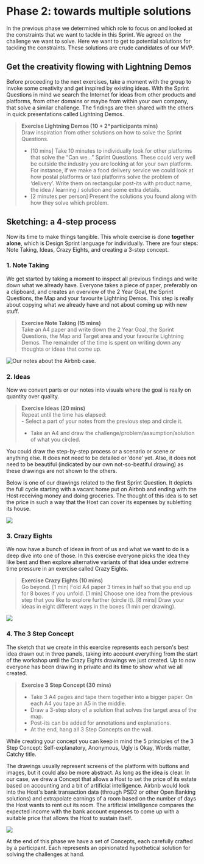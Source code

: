 # Phase 2: towards multiple solutions

In the previous phase we determined which role to focus on and looked at the constraints that we want to tackle in this Sprint. We agreed on the challenge we want to solve. Here we want to get to potential solutions for tackling the constraints. These solutions are crude candidates of our MVP.

## Get the creativity flowing with Lightning Demos

Before proceeding to the next exercises, take a moment with the group to invoke some creativity and get inspired by existing ideas. With the Sprint Questions in mind we search the Internet for ideas from other products and platforms, from other domains or maybe from within your own company, that solve a similar challenge. The findings are then shared with the others in quick presentations called Lightning Demos.

> **Exercise Lightning Demos \(10 + 2\*participants mins\)**  
> Draw inspiration from other solutions on how to solve the Sprint Questions.   
> - \[10 mins\] Take 10 minutes to individually look for other platforms that solve the “Can we…” Sprint Questions. These could very well be outside the industry you are looking at for your own platform. For instance, if we make a food delivery service we could look at how postal platforms or taxi platforms solve the problem of ‘delivery’. Write them on rectangular post-its with product name, the idea / learning / solution and some extra details.   
> - \[2 minutes per person\] Present the solutions you found along with how they solve which problem.

## Sketching: a 4-step process

Now its time to make things tangible. This whole exercise is done **together alone**, which is Design Sprint language for individually. There are four steps: Note Taking, Ideas, Crazy Eights, and creating a 3-step concept.

### 1. Note Taking

We get started by taking a moment to inspect all previous findings and write down what we already have. Everyone takes a piece of paper, preferably on a clipboard, and creates an overview of the 2 Year Goal, the Sprint Questions, the Map and your favourite Lightning Demos. This step is really about copying what we already have and not about coming up with new stuff.

> **Exercise Note Taking \(15 mins\)**  
> Take an A4 paper and write down the 2 Year Goal, the Sprint Questions, the Map and Target area and your favourite Lightning Demos. The remainder of the time is spent on writing down any thoughts or ideas that come up.

![Our notes about the Airbnb case.](../.gitbook/assets/image%20%2813%29.png)

### **2. Ideas**

Now we convert parts or our notes into visuals where the goal is really on quantity over quality.

> **Exercise Ideas \(20 mins\)**  
> Repeat until the time has elapsed:  
> **-** Select a part of your notes from the previous step and circle it.   
> - Take an A4 and draw the challenge/problem/assumption/solution of what you circled.

You could draw the step-by-step process or a scenario or scene or anything else. It does not need to be detailed or ‘done’ yet. Also, it does not need to be beautiful \(indicated by our own not-so-beatiful drawing\) as these drawings are not shown to the others.

Below is one of our drawings related to the first Sprint Question. It depicts the full cycle starting with a vacant home put on Airbnb and ending with the Host receiving money and doing groceries. The thought of this idea is to set the price in such a way that the Host can cover its expenses by subletting its house.

![](../.gitbook/assets/image%20%2822%29.png)

### **3. Crazy Eights**

We now have a bunch of ideas in front of us and what we want to do is a deep dive into one of those. In this exercise everyone picks the idea they like best and then explore alternative variants of that idea under extreme time pressure in an exercise called Crazy Eights.

> **Exercise Crazy Eights \(10 mins\)**  
> Go beyond. \[1 min\] Fold A4 paper 3 times in half so that you end up for 8 boxes if you unfold. \[1 min\] Choose one idea from the previous step that you like to explore further \(circle it\). \[8 mins\] Draw your ideas in eight different ways in the boxes \(1 min per drawing\).

![](../.gitbook/assets/image%20%286%29.png)

### **4. The 3 Step Concept**

The sketch that we create in this exercise represents each person's best idea drawn out in three panels, taking into account everything from the start of the workshop until the Crazy Eights drawings we just created. Up to now everyone has been drawing in private and its time to show what we all created. 

> **Exercise 3 Step Concept \(30 mins\)**­  
> - Take 3 A4 pages and tape them together into a bigger paper. On each A4 you tape an A5 in the middle.  
> - Draw a 3-step story of a solution that solves the target area of the map. ­  
> - Post-its can be added for annotations and explanations.­  
> - At the end, hang all 3 Step Concepts on the wall.

While creating your concept you can keep in mind the 5 principles of the 3 Step Concept: Self-explanatory, Anonymous, Ugly is Okay, Words matter, Catchy title.

The drawings usually represent screens of the platform with buttons and images, but it could also be more abstract. As long as the idea is clear. In our case, we drew a Concept that allows a Host to set the price of its estate based on accounting and a bit of artificial intelligence. Airbnb would look into the Host's bank transaction data \(through PSD2 or other Open Banking solutions\) and extrapolate earnings of a room based on the number of days the Host wants to rent out its room. The artificial intelligence compares the expected income with the bank account expenses to come up with a suitable price that allows the Host to sustain itself.

![](../.gitbook/assets/image%20%2816%29.png)

At the end of this phase we have a set of Concepts, each carefully crafted by a participant. Each represents an opinionated hypothetical solution for solving the challenges at hand. 

